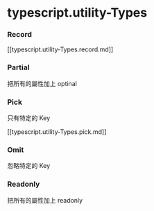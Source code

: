 # typescript.utility-Types

### Record
[[typescript.utility-Types.record.md]]

### Partial 
把所有的屬性加上 optinal

### Pick 
只有特定的 Key

[[typescript.utility-Types.pick.md]]

### Omit
忽略特定的 Key

### Readonly
把所有的屬性加上 readonly
